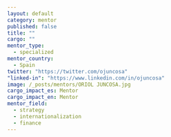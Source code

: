 ```yaml
---
layout: default
category: mentor
published: false
title: ""
cargo: ""
mentor_type: 
  - specialized
mentor_country: 
  - Spain
twitter: "https://twitter.com/ojuncosa"
"linked-in": "https://www.linkedin.com/in/ojuncosa"
image: /_posts/mentors/ORIOL JUNCOSA.jpg
cargo_impact_es: Mentor
cargo_impact_en: Mentor
mentor_field: 
  - strategy
  - internationalization
  - finance
---
```


